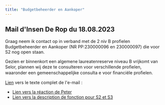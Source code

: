 ```yaml
---
title: "Budgetbeheerder en Aankoper"
---
```

## Mail d'Insen De Rop du 18.08.2023

Graag neem ik contact op in verband met de 2 niv B proﬁelen Budgetbeheerder en Aankoper (NR PP:230000096 en 230000097) die voor S2 nog open staan. 

Gezien er binnenkort een algemene laureatenreserve niveau B vrijkomt van Selor, plannen wij deze te consulteren voor verschillende proﬁelen, waaronder een gemeenschappelijke consulta e voor ﬁnanciële proﬁelen.

[Lien](https://ln5.sync.com/dl/6d05e1cc0/84gfm6a6-9ezwcte6-zkbe7met-nbg3akbw) vers le texte complet de l'e-mail : 

* [Lien vers la réaction de Peter](https://ln5.sync.com/dl/e0469ff40/64aw6jzu-u8v3db6e-765g8ayh-nbuzqh6u)
* [Lien vers la description de fonction pour S2 et S3](https://ln5.sync.com/dl/398b3a990/fxzjv34x-hahz757x-sia96ptq-ayxu6yzw)